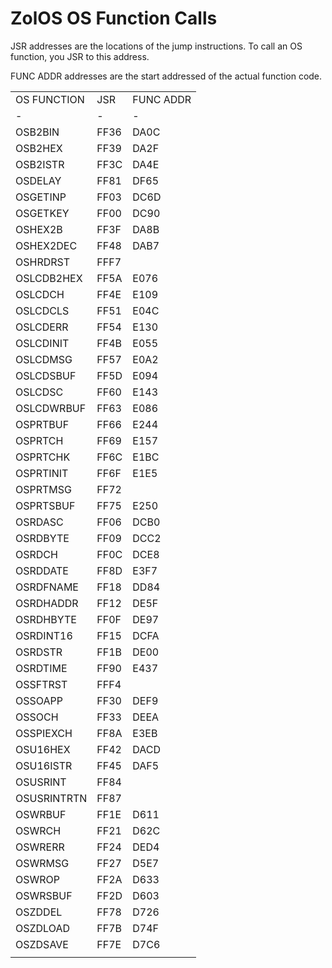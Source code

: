 # ZolOS OS Function Calls

JSR addresses are the locations of the jump instructions. To call an OS function, you JSR to this address.

FUNC ADDR addresses are the start addressed of the actual function code.

|  |  |  |
|-|-|-|
| OS FUNCTION | JSR | FUNC ADDR |
|-|-|-|
| OSB2BIN | FF36 | DA0C |
| OSB2HEX | FF39 | DA2F |
| OSB2ISTR | FF3C | DA4E |
| OSDELAY | FF81 | DF65 |
| OSGETINP | FF03 | DC6D |
| OSGETKEY | FF00 | DC90 |
| OSHEX2B | FF3F | DA8B |
| OSHEX2DEC | FF48 | DAB7 |
| OSHRDRST | FFF7 |  |
| OSLCDB2HEX | FF5A | E076 |
| OSLCDCH | FF4E | E109 |
| OSLCDCLS | FF51 | E04C |
| OSLCDERR | FF54 | E130 |
| OSLCDINIT | FF4B | E055 |
| OSLCDMSG | FF57 | E0A2 |
| OSLCDSBUF | FF5D | E094 |
| OSLCDSC | FF60 | E143 |
| OSLCDWRBUF | FF63 | E086 |
| OSPRTBUF | FF66 | E244 |
| OSPRTCH | FF69 | E157 |
| OSPRTCHK | FF6C | E1BC |
| OSPRTINIT | FF6F | E1E5 |
| OSPRTMSG | FF72 |  |
| OSPRTSBUF | FF75 | E250 |
| OSRDASC | FF06 | DCB0 |
| OSRDBYTE | FF09 | DCC2 |
| OSRDCH | FF0C | DCE8 |
| OSRDDATE | FF8D | E3F7 |
| OSRDFNAME | FF18 | DD84 |
| OSRDHADDR | FF12 | DE5F |
| OSRDHBYTE | FF0F | DE97 |
| OSRDINT16 | FF15 | DCFA |
| OSRDSTR | FF1B | DE00 |
| OSRDTIME | FF90 | E437 |
| OSSFTRST | FFF4 |  |
| OSSOAPP | FF30 | DEF9 |
| OSSOCH | FF33 | DEEA |
| OSSPIEXCH | FF8A | E3EB |
| OSU16HEX | FF42 | DACD |
| OSU16ISTR | FF45 | DAF5 |
| OSUSRINT | FF84 |  |
| OSUSRINTRTN | FF87 |  |
| OSWRBUF | FF1E | D611 |
| OSWRCH | FF21 | D62C |
| OSWRERR | FF24 | DED4 |
| OSWRMSG | FF27 | D5E7 |
| OSWROP | FF2A | D633 |
| OSWRSBUF | FF2D | D603 |
| OSZDDEL | FF78 | D726 |
| OSZDLOAD | FF7B | D74F |
| OSZDSAVE | FF7E | D7C6 |
|  |  |  |
